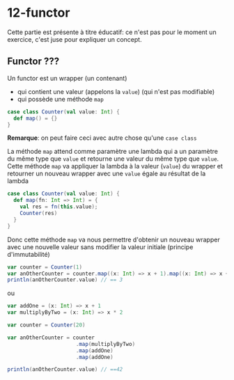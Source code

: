 # 12-functor

Cette partie est présente à titre éducatif: ce n'est pas pour le moment un exercice, c'est juse pour expliquer un concept.

## Functor ???

Un functor est un wrapper (un contenant) 
 - qui contient une valeur (appelons la `value`) (qui n'est pas modifiable)
 - qui possède une méthode `map` 

```scala
case class Counter(val value: Int) {
  def map() = {}
}
```

**Remarque**: on peut faire ceci avec autre chose qu'une `case class`

La méthode `map` attend comme paramètre une lambda qui a un paramètre du même type que `value` et retourne une valeur du même type que `value`.
Cette méthode `map` va appliquer la lambda à la valeur (`value`) du wrapper et retourner un nouveau wrapper avec une `value` égale au résultat de la lambda

```scala
case class Counter(val value: Int) {
  def map(fn: Int => Int) = {
    val res = fn(this.value);
    Counter(res)
  }
}
```

Donc cette méthode `map` va nous permettre d'obtenir un nouveau wrapper avec une nouvelle valeur sans modifier la valeur initiale (principe d'immutabilité)

```scala
var counter = Counter(1)
var anOtherCounter = counter.map((x: Int) => x + 1).map((x: Int) => x + 1)
println(anOtherCounter.value) // == 3
```

ou 

```scala
var addOne = (x: Int) => x + 1
var multiplyByTwo = (x: Int) => x * 2

var counter = Counter(20)

var anOtherCounter = counter
                      .map(multiplyByTwo)
                      .map(addOne)
                      .map(addOne)

println(anOtherCounter.value) // ==42
```
